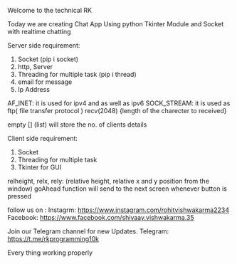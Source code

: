 Welcome to the technical RK

Today we are creating Chat App Using python Tkinter Module and Socket with  realtime chatting


Server side requirement:
1. Socket (pip i socket)
2. http, Server
3. Threading for multiple task (pip i thread)
4. email for message
5. Ip Address


AF_INET: it is used for ipv4 and as well as ipv6
SOCK_STREAM: it is used as ftp( file transfer protocol )
recv(2048) {length of the charecter to received}

empty [] (list) will store the no. of clients details


Client side requirement:
1. Socket
2. Threading for multiple task
3. Tkinter for GUI

relheight, relx, rely: (relative height, relative x and y position from the window)
goAhead function will send to the next screen whenever button is pressed


follow us on :
Instagrm: https://www.instagram.com/rohitvishwakarma2234
Facebook: https://www.facebook.com/shivaay.vishwakarma.35

Join our Telegram channel for new Updates.
Telegram: https://t.me/rkprogramming10k




Every thing working properly

